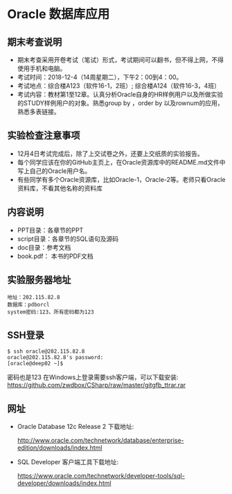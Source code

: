 # Oracle 数据库应用

## 期末考查说明
- 期末考查采用开卷考试（笔试）形式，考试期间可以翻书，但不得上网，不得使用手机和电脑。
- 考试时间：2018-12-4（14周星期二），下午2：00到4：00。
- 考试地点：综合楼A123（软件16-1，2班）; 综合楼A124（软件16-3，4班）
- 考试内容：教材第1至12章。认真分析Oracle自身的HR样例用户以及所做实验的STUDY样例用户的对象。熟悉group by ，order by 以及rownum的应用，熟悉多表链接。

## 实验检查注意事项
- 12月4日考试完成后，除了上交试卷之外，还要上交纸质的实验报告。
- 每个同学应该在你的GitHub主页上，在Oracle资源库中的README.md文件中写上自己的Oracle用户名。
- 有些同学有多个Oracle资源库，比如Oracle-1，Oracle-2等。老师只看Oracle资料库，不看其他名称的资料库

## 内容说明

- PPT目录：各章节的PPT
- script目录：各章节的SQL语句及源码
- doc目录：参考文档
- book.pdf： 本书的PDF文档

## 实验服务器地址

```flow js
地址：202.115.82.8
数据库：pdborcl
system密码:123，所有密码都为123
```
## SSH登录

```shell
$ ssh oracle@202.115.82.8
oracle@202.115.82.8's password:
[oracle@deep02 ~]$

```
密码也是123
在Windows上登录需要ssh客户端，可以下载安装: 
https://github.com/zwdbox/CSharp/raw/master/gitgfb_ttrar.rar

## 网址
- Oracle Database 12c Release 2 下载地址:

    http://www.oracle.com/technetwork/database/enterprise-edition/downloads/index.html

- SQL Developer 客户端工具下载地址:

    https://www.oracle.com/technetwork/developer-tools/sql-developer/downloads/index.html